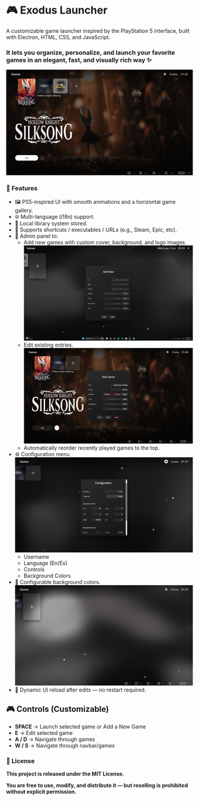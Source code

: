 # 🎮 Exodus Launcher

A customizable game launcher inspired by the PlayStation 5 interface, built with Electron, HTML, CSS, and JavaScript.
### It lets you organize, personalize, and launch your favorite games in an elegant, fast, and visually rich way ✨

![LauncherCRSS Screenshot](./assets/screenshot.png)


### 🚀 Features
* 🖼️ PS5-inspired UI with smooth animations and a horizontal game gallery.
* 🌐 Multi-language (i18n) support.
* 🧠 Local library system stored.
* 📎 Supports shortcuts / executables / URLs (e.g., Steam, Epic, etc).
* 🧰 Admin panel to:
  * Add new games with custom cover, background, and logo images.
    ![LauncherCRSS Screenshot](./assets/screenshot5.png)
  * Edit existing entries.
    ![LauncherCRSS Screenshot](./assets/screenshot7.png)
  * Automatically reorder recently played games to the top.
* ⚙️ Configuration menu
  ![LauncherCRSS Screenshot](./assets/screenshot2.png)
  * Username
  * Language (En/Es)
  * Controls
  * Background Colors
* 🌌 Configurable background colors.
  ![LauncherCRSS Screenshot](./assets/screenshot6.png)
* 🔄 Dynamic UI reload after edits — no restart required.

## 🎮 Controls (Customizable)

- **SPACE** → Launch selected game or Add a New Game
- **E** → Edit selected game  
- **A / D** → Navigate through games
- **W / S** → Navigate through navbar/games


### 📝 License

__This project is released under the MIT License.__

__You are free to use, modify, and distribute it — but reselling is prohibited without explicit permission.__
